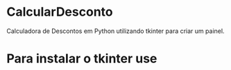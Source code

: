 # CalcularDesconto

Calculadora de Descontos em Python utilizando tkinter para criar um painel.

# Para instalar o tkinter use

```pip install tk
```
